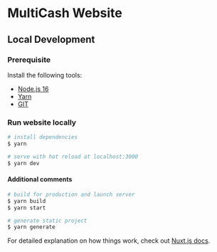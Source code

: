 # MultiCash Website

## Local Development

### Prerequisite
Install the following tools:
* [Node.js 16](https://nodejs.org/)
* [Yarn](https://yarnpkg.com/getting-started/install)
* [GIT](https://git-scm.com)

### Run website locally
```bash
# install dependencies
$ yarn

# serve with hot reload at localhost:3000
$ yarn dev
```

#### Additional comments
```bash
# build for production and launch server
$ yarn build
$ yarn start

# generate static project
$ yarn generate
```

For detailed explanation on how things work, check out [Nuxt.js docs](https://nuxtjs.org).
